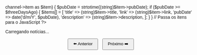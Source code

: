 <?php
// rss.php

// URL do feed RSS
$rssUrl = "https://www.google.com.br/alerts/feeds/10347195646859231749/1802926607955157163";

// Pega o conteúdo do feed RSS
$rssContent = file_get_contents($rssUrl);
if (!$rssContent) {
    echo "Erro ao carregar o RSS.";
    exit;
}

// Carrega o XML
$xml = simplexml_load_string($rssContent);
if (!$xml) {
    echo "Erro ao analisar XML.";
    exit;
}

// Filtra itens dos últimos 3 dias
$threeDaysAgo = strtotime("-3 days");
$items = [];

foreach ($xml->channel->item as $item) {
    $pubDate = strtotime((string)$item->pubDate);
    if ($pubDate >= $threeDaysAgo) {
        $items[] = [
            'title' => (string)$item->title,
            'link' => (string)$item->link,
            'pubDate' => date('d/m/Y', $pubDate),
            'description' => (string)$item->description,
        ];
    }
}

// Passa os itens para o JavaScript
?>

<!DOCTYPE html>
<html lang="pt-BR">
<head>
    <meta charset="UTF-8" />
    <title>RSS Slider Simples</title>
    <style>
        body { font-family: Arial, sans-serif; max-width: 600px; margin: 30px auto; }
        .news-item { border: 1px solid #ccc; padding: 20px; margin-bottom: 20px; border-radius: 8px; background: #f9f9f9; }
        .news-title { font-size: 1.2em; font-weight: bold; }
        .news-date { color: #666; font-size: 0.9em; margin-bottom: 10px; }
        .controls button { margin: 0 5px; padding: 5px 15px; cursor: pointer; }
    </style>
</head>
<body>

<div id="rss-container">
    <p>Carregando notícias...</p>
</div>

<div class="controls" style="text-align:center;">
    <button onclick="prevItem()">⬅️ Anterior</button>
    <button onclick="nextItem()">Próximo ➡️</button>
</div>

<script>
    const items = <?php echo json_encode($items); ?>;
    let currentIndex = 0;

    function showItem(index) {
        if (items.length === 0) {
            document.getElementById('rss-container').innerHTML = "<p>Não há notícias recentes.</p>";
            return;
        }

        const item = items[index];
        document.getElementById('rss-container').innerHTML = 
            <div class="news-item">
                <div class="news-title">${item.title}</div>
                <div class="news-date">${item.pubDate}</div>
                <div class="news-desc">${item.description}</div>
                <a href="${item.link}" target="_blank" rel="noopener noreferrer">Leia mais</a>
            </div>
        ;
    }

    function nextItem() {
        currentIndex = (currentIndex + 1) % items.length;
        showItem(currentIndex);
    }

    function prevItem() {
        currentIndex = (currentIndex - 1 + items.length) % items.length;
        showItem(currentIndex);
    }

    // Mostrar primeiro item ao carregar
    showItem(currentIndex);

    // Avançar automaticamente a cada 5 segundos
    setInterval(nextItem, 5000);
</script>

</body>
</html>

